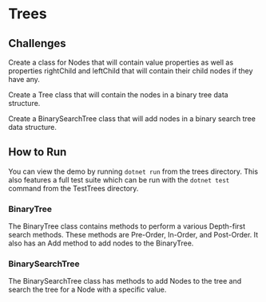 # Trees

## Challenges

Create a class for Nodes that will contain value properties as well as properties rightChild and leftChild that will contain their child nodes if they have any. 

Create a Tree class that will contain the nodes in a binary tree data structure.

Create a BinarySearchTree class that will add nodes in a binary search tree data structure.

## How to Run

You can view the demo by running `dotnet run` from the trees directory. This also features a full test suite which can be run with the `dotnet test` command from the TestTrees directory.

### BinaryTree
The BinaryTree class contains methods to perform a various Depth-first search methods. These methods are Pre-Order, In-Order, and Post-Order. It also has an Add method to add nodes to the BinaryTree.

### BinarySearchTree
The BinarySearchTree class has methods to add Nodes to the tree and search the tree for a Node with a specific value.